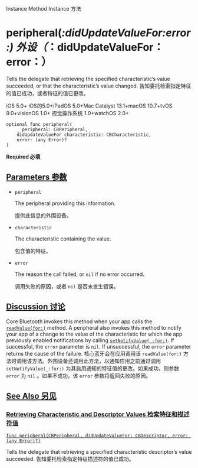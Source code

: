 Instance Method Instance 方法

# peripheral(_:didUpdateValueFor:error:) 外设（_：didUpdateValueFor：error：）

Tells the delegate that retrieving the specified characteristic’s value succeeded, or that the characteristic’s value changed.
告知委托检索指定特征的值已成功，或者特征的值已更改。

iOS 5.0+ iOS的5.0+iPadOS 5.0+Mac Catalyst 13.1+macOS 10.7+tvOS 9.0+visionOS 1.0+ 视觉操作系统 1.0+watchOS 2.0+

```
optional func peripheral(
    _ peripheral: CBPeripheral,
    didUpdateValueFor characteristic: CBCharacteristic,
    error: (any Error)?
)
```

**Required 必填**



## [Parameters 参数](https://developer.apple.com/documentation/corebluetooth/cbperipheraldelegate/peripheral(_:didupdatevaluefor:error:)-1xyna#parameters)

- `peripheral`

  The peripheral providing this information. 

  提供此信息的外围设备。

- `characteristic`

  The characteristic containing the value. 

  包含值的特征。

- `error`

  The reason the call failed, or `nil` if no error occurred.

   调用失败的原因，或者 `nil` 是否未发生错误。

  

## [Discussion 讨论](https://developer.apple.com/documentation/corebluetooth/cbperipheraldelegate/peripheral(_:didupdatevaluefor:error:)-1xyna#Discussion)

Core Bluetooth invokes this method when your app calls the [`readValue(for:)`](https://developer.apple.com/documentation/corebluetooth/cbperipheral/readvalue(for:)-6u2kr) method. A peripheral also invokes this method to notify your app of a change to the value of the characteristic for which the app previously enabled notifications by calling [`setNotifyValue(_:for:)`](https://developer.apple.com/documentation/corebluetooth/cbperipheral/setnotifyvalue(_:for:)). If successful, the `error` parameter is `nil`. If unsuccessful, the `error` parameter returns the cause of the failure.
核心蓝牙会在应用调用该 `readValue(for:)` 方法时调用该方法。外围设备还调用此方法，以通知应用之前通过调用 `setNotifyValue(_:for:)` 为其启用通知的特征值的更改。如果成功，则参数 `error` 为 `nil` 。如果不成功，该 `error` 参数将返回失败的原因。



## [See Also 另见](https://developer.apple.com/documentation/corebluetooth/cbperipheraldelegate/peripheral(_:didupdatevaluefor:error:)-1xyna#see-also)

### [Retrieving Characteristic and Descriptor Values 检索特征和描述符值](https://developer.apple.com/documentation/corebluetooth/cbperipheraldelegate/peripheral(_:didupdatevaluefor:error:)-1xyna#Retrieving-Characteristic-and-Descriptor-Values)

[`func peripheral(CBPeripheral, didUpdateValueFor: CBDescriptor, error: (any Error)?)`](https://developer.apple.com/documentation/corebluetooth/cbperipheraldelegate/peripheral(_:didupdatevaluefor:error:)-1t3wm)

Tells the delegate that retrieving a specified characteristic descriptor’s value succeeded.
告知委托检索指定特征描述符的值已成功。
